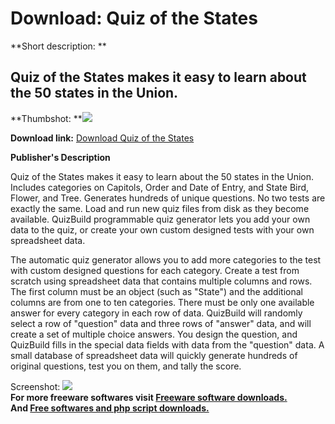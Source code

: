 # Download: Quiz of the States

**Short description: **

## Quiz of the States makes it easy to learn about the 50 states in the Union.

  
**Thumbshot: **![](http://www.freewarefiles.com/screenshot/quiz_states_md.gif)   
  
**Download link:** [Download Quiz of the States](http://freesoftwares.boysofts.com/Quiz-Of-The-States_program_3445.html)  
  

**Publisher's Description**  
  

Quiz of the States makes it easy to learn about the 50 states in the Union.
Includes categories on Capitols, Order and Date of Entry, and State Bird,
Flower, and Tree. Generates hundreds of unique questions. No two tests are
exactly the same. Load and run new quiz files from disk as they become
available. QuizBuild programmable quiz generator lets you add your own data to
the quiz, or create your own custom designed tests with your own spreadsheet
data.

The automatic quiz generator allows you to add more categories to the test
with custom designed questions for each category. Create a test from scratch
using spreadsheet data that contains multiple columns and rows. The first
column must be an object (such as "State") and the additional columns are from
one to ten categories. There must be only one available answer for every
category in each row of data. QuizBuild will randomly select a row of
"question" data and three rows of "answer" data, and will create a set of
multiple choice answers. You design the question, and QuizBuild fills in the
special data fields with data from the "question" data. A small database of
spreadsheet data will quickly generate hundreds of original questions, test
you on them, and tally the score.

  
  
Screenshot: ![](http://www.freewarefiles.com/screenshot/quiz_states.gif)  
**For more freeware softwares visit [Freeware software downloads.](http://freesoftwares.boysofts.com/)**   
**And [Free softwares and php script downloads.](http://www.boysofts.com/)**

